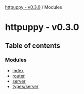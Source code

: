 [httpuppy - v0.3.0](README.md) / Modules

# httpuppy - v0.3.0

## Table of contents

### Modules

- [index](modules/index.md)
- [router](modules/router.md)
- [server](modules/server.md)
- [types/server](modules/types_server.md)
